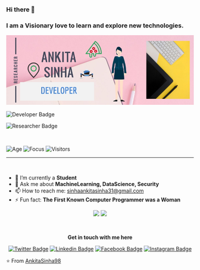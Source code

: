 ### Hi there 👋

### I am a Visionary love to learn and explore new technologies.  


![Banner](https://github.com/AnkitaSinha98/AnkitaSinha98/blob/main/Cover.jpg)

![Developer Badge](https://img.shields.io/badge/Developer-R31ED760.svg?&style=for-the-badge&logoColor=white&color=000000)

![Researcher Badge](https://img.shields.io/badge/Researcher-R31ED760.svg?&style=for-the-badge&logoColor=white&color=000000)

<br />

![Age](https://img.shields.io/badge/Age-23-blue)
![Focus](https://img.shields.io/badge/Focus-DataScience-brightgreen)
![Visitors](https://visitor-badge.laobi.icu/badge?page_id=AnkitaSinha98.visitor-badge)


<hr>
<br>

- 🔭 I’m currently a __Student__
- 💬 Ask me about __MachineLearning, DataScience, Security__
- 📫 How to reach me: sinhaankitasinha31@gmail.com
- ⚡ Fun fact: __The First Known Computer Programmer was a Woman__


<p align="center">
<img src="https://github-readme-stats.vercel.app/api?username=AnkitaSinha98&show_icons=true"/>
<img src="https://github-readme-stats.vercel.app/api/top-langs/?username=AnkitaSinha98&theme=default&line_height=50&layout=compact" />
</p>

<br>

<div align="center">
  
  **Get in touch with me here**<br>

  [![Twitter Badge](https://img.shields.io/badge/-Twitter-1ca0f1?style=flat-square&labelColor=1ca0f1&logo=twitter&logoColor=white&link=https://twitter.com/7595b8c3e2d9484)](https://twitter.com/7595b8c3e2d9484)
  [![Linkedin Badge](https://img.shields.io/badge/-LinkedIn-blue?style=flat-square&logo=Linkedin&logoColor=white&link=https://www.linkedin.com/in/ankita-sinha-b3781b138/)](https://www.linkedin.com/in/ankita-sinha-b3781b138/)
  [![Facebook  Badge](https://img.shields.io/badge/Facebook-%231877F2.svg?&style=flat-square&logo=facebook&logoColor=white)](https://www.facebook.com/ankita.sinha.988926/)
  [![Instagram Badge](https://img.shields.io/badge/Instagram-R31ED760.svg?&style=flat-square&logo=instagram&logoColor=white&color=F77737)](https://www.instagram.com/just_ankitasinha/)

  
</div>

⭐️ From [AnkitaSinha98](https://github.com/AnkitaSinha98)
